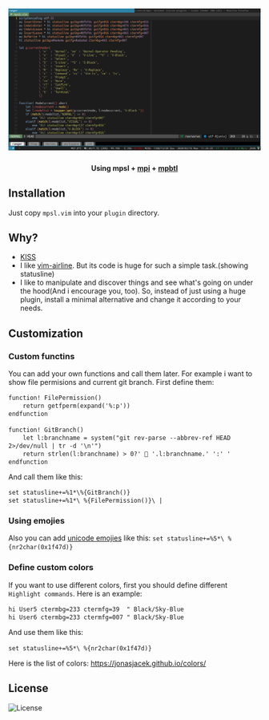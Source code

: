 <h1 align="center">
	<img width="900" src="./screenshot.png" alt="mpsl">
    <br/>
    <h4 align="center">Using mpsl + <a href="https://github.com/LinArcX/mpi">mpi</a> + <a href="https://github.com/LinArcX/mpbtl">mpbtl</a>
</h1>

## Installation
Just copy `mpsl.vim` into your `plugin` directory.

## Why?
- [KISS](https://en.wikipedia.org/wiki/KISS_principle)
- I like [vim-airline](https://github.com/vim-airline/vim-airline). But its code is huge for such a simple task.(showing statusline)
- I like to manipulate and discover things and see what's going on under the hood(And i encourage you, too). So, instead of just using a huge plugin, install a minimal alternative and change it according to your needs.

## Customization
### Custom functins
You can add your own functions and call them later. For example i want to show file permisions and current git branch. First define them:

```
function! FilePermission()
    return getfperm(expand('%:p'))
endfunction

function! GitBranch()
    let l:branchname = system("git rev-parse --abbrev-ref HEAD 2>/dev/null | tr -d '\n'")
    return strlen(l:branchname) > 0?'  '.l:branchname.' ':' '
endfunction
```

And call them like this:
```
set statusline+=%1*\%{GitBranch()}
set statusline+=%1*\ %{FilePermission()}\ |
```

### Using emojies
Also you can add [unicode emojies](https://en.wikipedia.org/wiki/Template:Emoji_(Unicode_block)) like this:
`set statusline+=%5*\ %{nr2char(0x1f47d)}`


### Define custom colors
If you want to use different colors, first you should define different `Highlight commands`. Here is an example:
```
hi User5 ctermbg=233 ctermfg=39  " Black/Sky-Blue
hi User6 ctermbg=233 ctermfg=007 " Black/Sky-Blue
```
And use them like this:

`set statusline+=%5*\ %{nr2char(0x1f47d)}`

Here is the list of colors: https://jonasjacek.github.io/colors/

## License
![License](https://img.shields.io/github/license/LinArcX/mpsl.svg)
